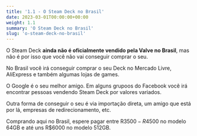 ```yaml
---
title: '1.1 - O Steam Deck no Brasil'
date: 2023-03-01T00:00:00+00:00
weight: 1.1
summary: 'O Steam Deck no Brasil'
slug: 'o-steam-deck-no-brasil'
---
```


O Steam Deck **ainda não é oficialmente vendido pela Valve no Brasil**, mas não é por isso que você não vai conseguir comprar o seu. 

No Brasil você irá conseguir comprar o seu Deck no Mercado Livre, AliExpress e também algumas lojas de games. 

O Google é o seu melhor amigo. Em alguns grupoos do Facebook você irá encontrar pessoas vendendo Steam Deck por valores variados.

Outra forma de conseguir o seu é via importação direta, um amigo que está por lá, empresas de redirecionamento, etc. 

Comprando aqui no Brasil, espere pagar entre R$3500-R$4500 no modelo 64GB e até uns R$6000 no modelo 512GB. 
